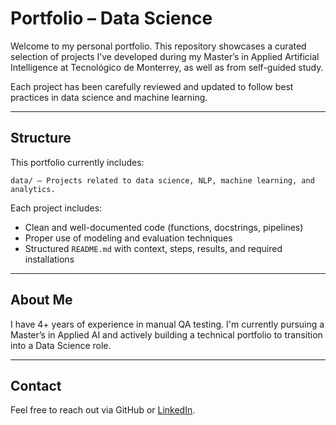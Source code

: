 # Portfolio – Data Science

Welcome to my personal portfolio. This repository showcases a curated selection of projects I’ve developed during my Master’s in Applied Artificial Intelligence at Tecnológico de Monterrey, as well as from self-guided study.

Each project has been carefully reviewed and updated to follow best practices in data science and machine learning.

---

##  Structure

This portfolio currently includes:
```
data/ – Projects related to data science, NLP, machine learning, and analytics.
```

Each project includes:
- Clean and well-documented code (functions, docstrings, pipelines)
- Proper use of modeling and evaluation techniques
- Structured `README.md` with context, steps, results, and required installations

---

## About Me

I have 4+ years of experience in manual QA testing. I'm currently pursuing a Master’s in Applied AI and actively building a technical portfolio to transition into a Data Science role.

---

## Contact

Feel free to reach out via GitHub or [LinkedIn](https://www.linkedin.com/in/fer-pardo/).
